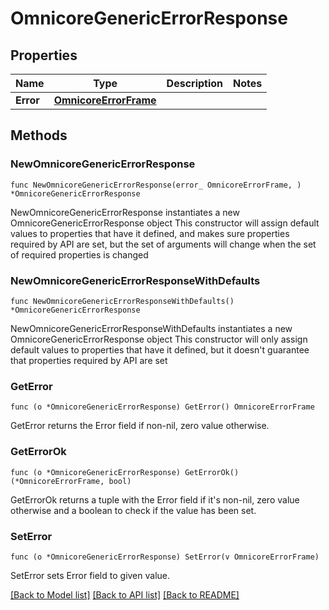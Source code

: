 # OmnicoreGenericErrorResponse

## Properties

Name | Type | Description | Notes
------------ | ------------- | ------------- | -------------
**Error** | [**OmnicoreErrorFrame**](OmnicoreErrorFrame.md) |  | 

## Methods

### NewOmnicoreGenericErrorResponse

`func NewOmnicoreGenericErrorResponse(error_ OmnicoreErrorFrame, ) *OmnicoreGenericErrorResponse`

NewOmnicoreGenericErrorResponse instantiates a new OmnicoreGenericErrorResponse object
This constructor will assign default values to properties that have it defined,
and makes sure properties required by API are set, but the set of arguments
will change when the set of required properties is changed

### NewOmnicoreGenericErrorResponseWithDefaults

`func NewOmnicoreGenericErrorResponseWithDefaults() *OmnicoreGenericErrorResponse`

NewOmnicoreGenericErrorResponseWithDefaults instantiates a new OmnicoreGenericErrorResponse object
This constructor will only assign default values to properties that have it defined,
but it doesn't guarantee that properties required by API are set

### GetError

`func (o *OmnicoreGenericErrorResponse) GetError() OmnicoreErrorFrame`

GetError returns the Error field if non-nil, zero value otherwise.

### GetErrorOk

`func (o *OmnicoreGenericErrorResponse) GetErrorOk() (*OmnicoreErrorFrame, bool)`

GetErrorOk returns a tuple with the Error field if it's non-nil, zero value otherwise
and a boolean to check if the value has been set.

### SetError

`func (o *OmnicoreGenericErrorResponse) SetError(v OmnicoreErrorFrame)`

SetError sets Error field to given value.



[[Back to Model list]](../README.md#documentation-for-models) [[Back to API list]](../README.md#documentation-for-api-endpoints) [[Back to README]](../README.md)


